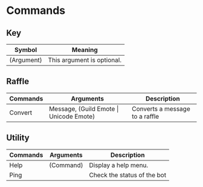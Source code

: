 # Commands

## Key
| Symbol     | Meaning                    |
| ---------- | -------------------------- |
| (Argument) | This argument is optional. |

## Raffle
| Commands | Arguments                               | Description                    |
| -------- | --------------------------------------- | ------------------------------ |
| Convert  | Message, (Guild Emote \| Unicode Emote) | Converts a message to a raffle |

## Utility
| Commands | Arguments | Description                 |
| -------- | --------- | --------------------------- |
| Help     | (Command) | Display a help menu.        |
| Ping     | <none>    | Check the status of the bot |

